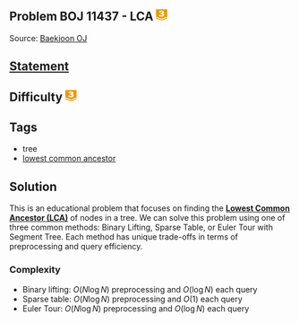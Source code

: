 ## Problem BOJ 11437 - LCA <img src="../../boj-icon/gold3.svg" alt="Gold 3" width="20" height="20">
Source: [Baekjoon OJ](https://www.acmicpc.net/problem/11437)

## [Statement](https://www.acmicpc.net/problem/11437)

## Difficulty <img src="../../boj-icon/gold3.svg" alt="Gold 3" width="20" height="20">

## Tags
- tree
- [lowest common ancestor](../../library/lca)

## Solution
This is an educational problem that focuses on finding the [**Lowest Common Ancestor (LCA)**](https://cp-algorithms.com/graph/lca.html) of nodes in a tree. We can solve this problem using one of three common methods: Binary Lifting, Sparse Table, or Euler Tour with Segment Tree. Each method has unique trade-offs in terms of preprocessing and query efficiency.

### Complexity
- Binary lifting: $O(N \log N)$ preprocessing and $O(\log N)$ each query
- Sparse table: $O(N \log N)$ preprocessing and $O(1)$ each query
- Euler Tour: $O(N \log N)$ preprocessing and $O(\log N)$ each query
